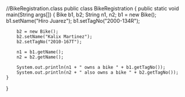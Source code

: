 //BikeRegistration.class
public class BikeRegistration {
	public static void main(String args[]) {
		Bike b1, b2;
		String n1, n2;
		b1 = new Bike();
		b1.setName("Hiro Juarez");
		b1.setTagNo("2000-134R");
		
		b2 = new Bike();
		b2.setName("Kalix Martinez");
		b2.setTagNo("2010-167T");
		
		n1 = b1.getName();
		n2 = b2.getName();
		
		System.out.println(n1 + " owns a bike " + b1.getTagNo());
		System.out.println(n2 + " also owns a bike " + b2.getTagNo());
	}
}
